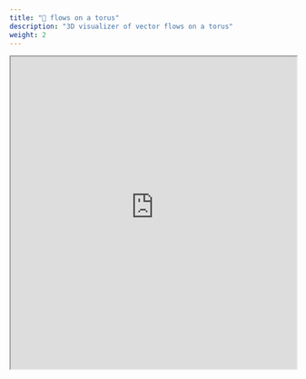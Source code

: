 ```yaml
---
title: "🍩 flows on a torus"
description: "3D visualizer of vector flows on a torus"
weight: 2
---
```


<iframe class="website-preview" src="https://mellifluous-cajeta-f7a04b.netlify.app/" width="100%" height="550px"></iframe>